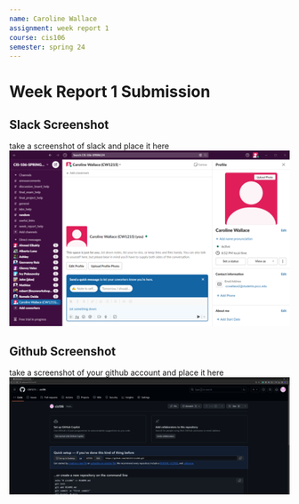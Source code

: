 ```yaml
---
name: Caroline Wallace
assignment: week report 1
course: cis106
semester: spring 24
---
```


# Week Report 1 Submission

## Slack Screenshot
take a screenshot of slack and place it here
![slack](slack.png)
## Github Screenshot
take a screenshot of your github account and place it here
![github](github.PNG)